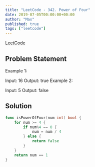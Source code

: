 ```yaml
---
title: "LeetCode - 342. Power of Four"
date: 2019-07-05T00:00:00+00:00
author: "Max"
published: true
tags: ["leetcode"]
---
```


[LeetCode](https://leetcode.com/problems/reshape-the-matrix/)

## Problem Statement

Example 1:

Input: 16
Output: true
Example 2:

Input: 5
Output: false

## Solution

```go
func isPowerOfFour(num int) bool {
	for num >= 4 {
		if num%4 == 0 {
			num = num / 4
		} else {
			return false
		}
	}
	return num == 1
}
```
